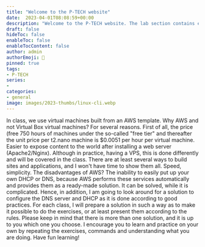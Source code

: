 ```yaml
---
title: "Welcome to the P-TECH website"
date:  2023-04-01T08:08:59+00:00
description: "Welcome to the P-TECH website. The lab section contains exercises and the theory needed to complete the exercises. As opportunities arise, the site will be expanded to include more workshops, exercises and theory."
draft: false
hideToc: false
enableToc: false
enableTocContent: false
author: admin
authorEmoji: 🐧
pinned: true
tags:
- P-TECH
series:
-
categories:
- general
image: images/2023-thumbs/linux-cli.webp
---
```

In class, we use virtual machines built from an AWS template. Why AWS and not Virtual Box virtual machines? For several reasons. First of all, the price (free 750 hours of machines under the so-called "free tier" and thereafter the unit price per t2.nano machine is $0.0051 per hour per virtual machine. Easier to expose content to the world after installing a web server (Apache2/Nginx). Although in practice, having a VPS, this is done differently and will be covered in the class. There are at least several ways to build sites and applications, and I won't have time to show them all. Speed, simplicity. The disadvantages of AWS? The inability to easily put up your own DHCP or DNS, because AWS performs these services automatically and provides them as a ready-made solution. It can be solved, while it is complicated. Hence, in addition, I am going to look around for a solution to configure the DNS server and DHCP as it is done according to good practices. For each class, I will prepare a solution in such a way as to make it possible to do the exercises, or at least present them according to the rules. Please keep in mind that there is more than one solution, and it is up to you which one you choose. I encourage you to learn and practice on your own by repeating the exercises, commands and understanding what you are doing. Have fun learning!
